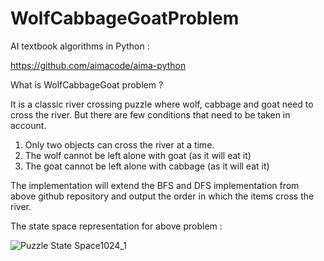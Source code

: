 # WolfCabbageGoatProblem

AI textbook algorithms in Python :

https://github.com/aimacode/aima-python

What is WolfCabbageGoat problem ?

It is a classic river crossing puzzle where wolf, cabbage and goat need to cross the river. But there are few conditions that need to be taken in account.
1. Only two objects can cross the river at a time.
2. The wolf cannot be left alone with goat (as it will eat it)
3. The goat cannot be left alone with cabbage (as it will eat it)

The implementation will extend the BFS and DFS implementation from above github repository and output the order in which the items cross the river. 

The state space representation for above problem :

![Puzzle State Space1024_1](https://github.com/purvaS98/WolfCabbageGoatProblem/assets/113324497/b6a742c1-be65-4243-9e40-14e1e61c6e6e)
